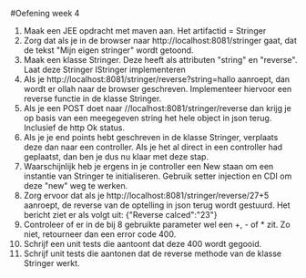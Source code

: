 #Oefening week 4

1. Maak een JEE opdracht met maven aan. Het artifactid = Stringer
2. Zorg dat als je in de browser naar http://localhost:8081/stringer gaat, dat de tekst "Mijn eigen stringer" wordt getoond.
3. Maak een klasse Stringer. Deze heeft als attributen "string" en "reverse". Laat deze Stringer IStringer implementeren
4. Als je http://localhost:8081/stringer/reverse?string=hallo aanroept, dan wordt er ollah naar de browser geschreven. Implementeer hiervoor een reverse functie in de klasse Stringer.
5. Als je een POST doet naar //localhost:8081/stringer/reverse dan krijg je op basis van een meegegeven string het hele object in json terug. Inclusief de http Ok status.
6. Als je je end points hebt geschreven in de klasse Stringer, verplaats deze dan naar een controller. Als je het al direct in een controller had geplaatst, dan ben je dus nu klaar met deze stap.
7. Waarschijnlijk heb je ergens in je controller een New staan om een instantie van Stringer te initialiseren. Gebruik setter injection en CDI om deze "new" weg te werken.
8. Zorg ervoor dat als je http://localhost:8081/stringer/reverse/27+5 aanroept, de reverse van de optelling in json terug wordt gestuurd. Het bericht ziet er als volgt uit: {"Reverse calced":"23"}
9. Controleer of er in de bij 8 gebruikte parameter wel een +, - of * zit. Zo niet, retourneer dan een error code 400.
10. Schrijf een unit tests die aantoont dat deze 400 wordt gegooid.
11. Schrijf unit tests die aantonen dat de reverse methode van de klasse Stringer werkt.

